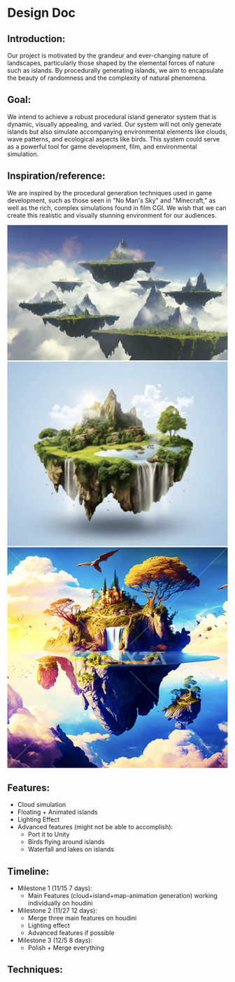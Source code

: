 # Design Doc

## Introduction:

Our project is motivated by the grandeur and ever-changing nature of landscapes, particularly those shaped by the elemental forces of nature such as islands. By procedurally generating islands, we aim to encapsulate the beauty of randomness and the complexity of natural phenomena. 

## Goal:

We intend to achieve a robust procedural island generator system that is dynamic, visually appealing, and varied. Our system will not only generate islands but also simulate accompanying environmental elements like clouds, wave patterns, and ecological aspects like birds. This system could serve as a powerful tool for game development, film, and environmental simulation.

## Inspiration/reference: 

We are inspired by the procedural generation techniques used in game development, such as those seen in "No Man's Sky" and "Minecraft," as well as the rich, complex simulations found in film CGI. We wish that we can create this realistic and visually stunning environment for our audiences. 

![](./images/image0.png)
![](./images/image1.png)
![](./images/image2.png)

## Features:
- Cloud simulation
- Floating + Animated islands
- Lighting Effect 
- Advanced features (might not be able to accomplish):
    - Port it to Unity 
    - Birds flying around islands
    - Waterfall and lakes on islands

## Timeline:

- Milestone 1 (11/15 7 days): 
    -  Main Features (cloud+island+map-animation generation) working individually on houdini
- Milestone 2 (11/27 12 days):
    - Merge three main features on houdini
    - Lighting effect
    - Advanced features if possible
- Milestone 3 (12/5 8 days):
    - Polish + Merge everything

## Techniques:


